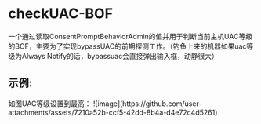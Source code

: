 <h1>checkUAC-BOF</h1>

一个通过读取ConsentPromptBehaviorAdmin的值并用于判断当前主机UAC等级的BOF，主要为了实现bypassUAC的前期探测工作。（钓鱼上来的机器如果uac等级为Always Notify的话，bypassuac会直接弹出输入框，动静很大）


<h2>示例:</h2>
如图UAC等级设置到最高：
![image](https://github.com/user-attachments/assets/7210a52b-ccf5-42dd-8b4a-d4e72c4d5261)


 








